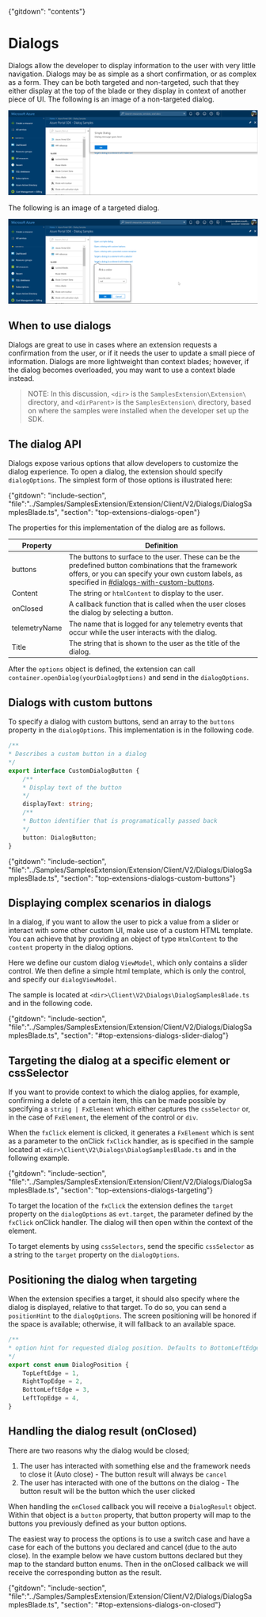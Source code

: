 {"gitdown": "contents"}

# Dialogs

Dialogs allow the developer to display information to the user with very little navigation. Dialogs may be as simple as a short confirmation, or as complex as a form. They can be both targeted and non-targeted, such that they either display at the top of the blade or they display in context of another piece of UI. The following is an image of a non-targeted dialog.

![alt-text](../media/portalfx-ui-concepts/dialog-non-targeted.png "Non-targeted dialog")

The following is an image of a targeted dialog.

![alt-text](../media/portalfx-ui-concepts/dialog-targeted.png "Targeted dialog")

## When to use dialogs

Dialogs are great to use in cases where an extension requests a confirmation from the user, or if it needs the user to update a small piece of information. Dialogs are more lightweight than context blades; however, if the dialog becomes overloaded, you may want to use a context blade instead.

> NOTE: In this discussion, `<dir>` is the `SamplesExtension\Extension\` directory, and `<dirParent>`  is the `SamplesExtension\` directory, based on where the samples were installed when the developer set up the SDK.

## The dialog API

Dialogs expose various options that allow developers to customize the dialog experience. To open a dialog, the extension should specify `dialogOptions`. The simplest form of those options is illustrated here:

{"gitdown": "include-section", "file":"../Samples/SamplesExtension/Extension/Client/V2/Dialogs/DialogSamplesBlade.ts", "section": "top-extensions-dialogs-open"}

The properties for this implementation of the dialog are as follows.

| Property | Definition |
| -------- | ---------- |
| buttons | The buttons to surface to the user. These can be the predefined button combinations that the framework offers, or you can specify your own custom labels, as specified in [#dialogs-with-custom-buttons](#dialogs-with-custom-buttons). |
| Content | The string or `htmlContent` to display to the user. |
| onClosed | A callback function that is called when the user closes the dialog by selecting a button. |
| telemetryName | The name that is logged for any telemetry events that occur while the user interacts with the dialog. |
| Title | The string that is shown to the user as the title of the dialog. |

After the `options` object is defined, the extension can call `container.openDialog(yourDialogOptions)` and send in the `dialogOptions`.

## Dialogs with custom buttons

To specify a dialog with custom buttons, send an array to the `buttons` property in the `dialogOptions`. This implementation is in the following code.

```typescript
/**
* Describes a custom button in a dialog
*/
export interface CustomDialogButton {
    /**
    * Display text of the button
    */
    displayText: string;
    /**
    * Button identifier that is programatically passed back
    */
    button: DialogButton;
}
```

{"gitdown": "include-section", "file":"../Samples/SamplesExtension/Extension/Client/V2/Dialogs/DialogSamplesBlade.ts", "section": "top-extensions-dialogs-custom-buttons"}

## Displaying complex scenarios in dialogs

In a dialog, if you want to allow the user to pick a value from a slider or interact with some other custom UI, make use of a custom HTML template. You can achieve that by providing an object of type `HtmlContent` to the `content` property in the dialog options.

Here we define our custom dialog `ViewModel`, which only contains a slider control. We then define a simple html template, which is only the control, and specify our `dialogViewModel`.

The sample is located at `<dir>\Client\V2\Dialogs\DialogSamplesBlade.ts` and in the following code.

{"gitdown": "include-section", "file":"../Samples/SamplesExtension/Extension/Client/V2/Dialogs/DialogSamplesBlade.ts", "section": "#top-extensions-dialogs-slider-dialog"}

## Targeting the dialog at a specific element or cssSelector

If you want to provide context to which the dialog applies, for example, confirming a delete of a certain item, this can be made possible by specifying a `string | FxElement` which either captures the `cssSelector` or, in the case of `FxElement`, the element of the control or `div`.

When the `fxClick` element is clicked, it generates a `FxElement` which is sent as a parameter to the onClick `fxClick` handler, as is specified in the sample located at `<dir>\Client\V2\Dialogs\DialogSamplesBlade.ts` and in the following example.

{"gitdown": "include-section", "file":"../Samples/SamplesExtension/Extension/Client/V2/Dialogs/DialogSamplesBlade.ts", "section": "top-extensions-dialogs-targeting"}

To target the location of the `fxClick` the extension defines the `target` property on the `dialogOptions` as `evt.target`, the parameter defined by the `fxClick` onClick handler. The dialog will then open within the context of the element.

To target elements by using `cssSelectors`, send the specific `cssSelector` as a string to the `target` property on the `dialogOptions`.

## Positioning the dialog when targeting

When the extension specifies a target, it should also specify where the dialog is displayed,  relative to that target. To do so, you can send a `positionHint` to the `dialogOptions`. The screen positioning will be honored if the space is available; otherwise, it will fallback to an available space.

```typescript
/**
* option hint for requested dialog position. Defaults to BottomLeftEdge.
*/
export const enum DialogPosition {
    TopLeftEdge = 1,
    RightTopEdge = 2,
    BottomLeftEdge = 3,
    LeftTopEdge = 4,
}
```

## Handling the dialog result (onClosed)

There are two reasons why the dialog would be closed;

  1. The user has interacted with something else and the framework needs to close it (Auto close)
    - The button result will always be `cancel`
  1. The user has interacted with one of the buttons on the dialog
    - The button result will be the button which the user clicked

When handling the `onClosed` callback you will receive a `DialogResult` object. Within that object is a `button` property, that button property will map to the buttons you previously defined as your button options.

The easiest way to process the options is to use a switch case and have a case for each of the buttons you declared and cancel (due to the auto close). In the example below we have custom buttons declared but they map to the standard button enums. Then in the onClosed callback we will receive the corresponding button as the result.

{"gitdown": "include-section", "file":"../Samples/SamplesExtension/Extension/Client/V2/Dialogs/DialogSamplesBlade.ts", "section": "#top-extensions-dialogs-on-closed"}
